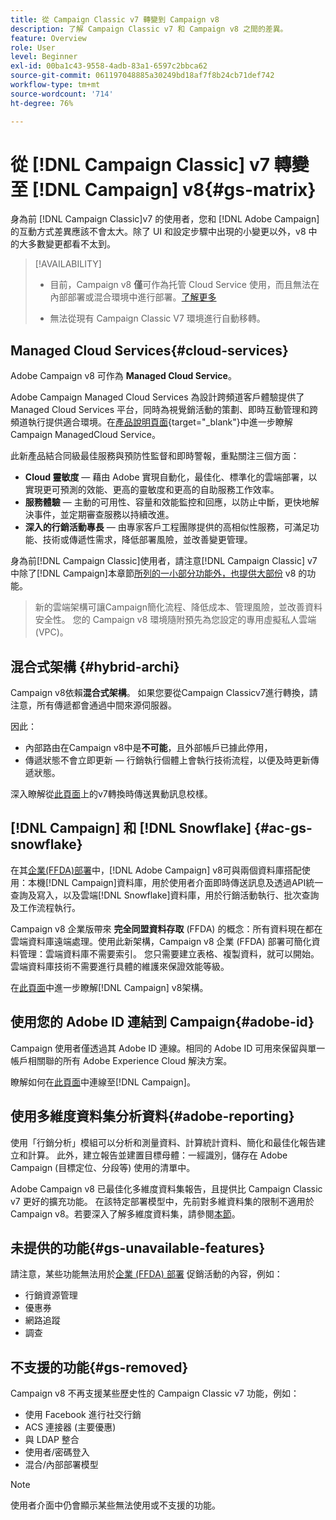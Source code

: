 ```yaml
---
title: 從 Campaign Classic v7 轉變到 Campaign v8
description: 了解 Campaign Classic v7 和 Campaign v8 之間的差異。
feature: Overview
role: User
level: Beginner
exl-id: 00ba1c43-9558-4adb-83a1-6597c2bbca62
source-git-commit: 061197048885a30249bd18af7f8b24cb71def742
workflow-type: tm+mt
source-wordcount: '714'
ht-degree: 76%

---
```


# 從 [!DNL Campaign Classic] v7 轉變至 [!DNL Campaign] v8{#gs-matrix}

身為前 [!DNL Campaign Classic]v7 的使用者，您和 [!DNL Adobe Campaign] 的互動方式差異應該不會太大。除了 UI 和設定步驟中出現的小變更以外，v8 中的大多數變更都看不太到。

>[!AVAILABILITY]
>
>* 目前，Campaign v8 **僅**&#x200B;可作為托管 Cloud Service 使用，而且無法在內部部署或混合環境中進行部署。[了解更多](#cloud-services)
>
>* 無法從現有 Campaign Classic V7 環境進行自動移轉。


## Managed Cloud Services{#cloud-services}

Adobe Campaign v8 可作為 **Managed Cloud Service**。 

Adobe Campaign Managed Cloud Services 為設計跨頻道客戶體驗提供了 Managed Cloud Services 平台，同時為視覺銷活動的策劃、即時互動管理和跨頻道執行提供適合環境。在[產品說明頁面](https://helpx.adobe.com/tw/legal/product-descriptions/adobe-campaign-managed-cloud-services.html){target="_blank"}中進一步瞭解Campaign ManagedCloud Service。

此新產品結合同級最佳服務與預防性監督和即時警報，重點關注三個方面：

* **Cloud 靈敏度** — 藉由 Adobe 實現自動化，最佳化、標準化的雲端部署，以實現更可預測的效能、更高的靈敏度和更高的自助服務工作效率。
* **服務體驗** — 主動的可用性、容量和效能監控和回應，以防止中斷，更快地解決事件，並定期審查服務以持續改進。
* **深入的行銷活動專長** — 由專家客戶工程團隊提供的高相似性服務，可滿足功能、技術或傳遞性需求，降低部署風險，並改善變更管理。

身為前[!DNL Campaign Classic]使用者，請注意[!DNL Campaign Classic] v7 中除了[!DNL Campaign]本章節[所列的一小部分功能外，也提供大部份](#gs-removed) v8 的功能。 

>新的雲端架構可讓Campaign簡化流程、降低成本、管理風險，並改善資料安全性。 您的 Campaign v8 環境隨附預先為您設定的專用虛擬私人雲端 (VPC)。


## 混合式架構 {#hybrid-archi}

Campaign v8依賴&#x200B;**混合式架構**。 如果您要從Campaign Classicv7進行轉換，請注意，所有傳遞都會通過中間來源伺服器。

因此：

* 內部路由在Campaign v8中是&#x200B;**不可能**，且外部帳戶已據此停用，
* 傳遞狀態不會立即更新 — 行銷執行個體上會執行技術流程，以便及時更新傳遞狀態。


深入瞭解從[此頁面](../send/transactional-template.md#transition-from-v7)上的v7轉換時傳送異動訊息校樣。


## [!DNL Campaign] 和 [!DNL Snowflake] {#ac-gs-snowflake}

在其[企業(FFDA)部署](../architecture/enterprise-deployment.md)中，[!DNL Adobe Campaign] v8可與兩個資料庫搭配使用：本機[!DNL Campaign]資料庫，用於使用者介面即時傳送訊息及透過API統一查詢及寫入，以及雲端[!DNL Snowflake]資料庫，用於行銷活動執行、批次查詢及工作流程執行。

Campaign v8 企業版帶來 **完全同盟資料存取** (FFDA) 的概念：所有資料現在都在雲端資料庫遠端處理。使用此新架構，Campaign v8 企業 (FFDA) 部署可簡化資料管理：雲端資料庫不需要索引。 您只需要建立表格、複製資料，就可以開始。雲端資料庫技術不需要進行具體的維護來保證效能等級。

在[此頁面](../architecture/architecture.md)中進一步瞭解[!DNL Campaign] v8架構。


## 使用您的 Adobe ID 連結到 Campaign{#adobe-id}

Campaign 使用者僅透過其 Adobe ID 連線。相同的 Adobe ID 可用來保留與單一帳戶相關聯的所有 Adobe Experience Cloud 解決方案。

瞭解如何在[此頁面](connect.md)中連線至[!DNL Campaign]。

## 使用多維度資料集分析資料{#adobe-reporting}

使用「行銷分析」模組可以分析和測量資料、計算統計資料、簡化和最佳化報告建立和計算。 此外，建立報告並建置目標母體：一經識別，儲存在 Adobe Campaign (目標定位、分段等) 使用的清單中。

Adobe Campaign v8 已最佳化多維度資料集報告，且提供比 Campaign Classic v7 更好的擴充功能。 在該特定部署模型中，先前對多維資料集的限制不適用於 Campaign v8。若要深入了解多維度資料集，請參閱[本節](../../v8/reporting/gs-cubes.md)。

## 未提供的功能{#gs-unavailable-features}

請注意，某些功能無法用於[企業 (FFDA) 部署](../architecture/enterprise-deployment.md) 促銷活動的內容，例如：

* 行銷資源管理
* 優惠券
* 網路追蹤
* 調查

## 不支援的功能{#gs-removed}

Campaign v8 不再支援某些歷史性的 Campaign Classic v7 功能，例如：

* 使用 Facebook 進行社交行銷
* ACS 連接器 (主要優惠)
* 與 LDAP 整合
* 使用者/密碼登入
* 混合/內部部署模型


>[!NOTE]
>
>使用者介面中仍會顯示某些無法使用或不支援的功能。
